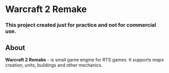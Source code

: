 # Warcraft 2 Remake
### This project created just for practice and not for commercial use.
## About
__Warcraft 2 Remake__ - is small game engine for RTS games. It supports maps creation, units, buildings and other mechanics.
